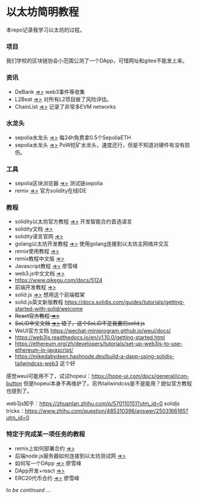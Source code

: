 # 以太坊简明教程

本repo记录我学习以太坊的过程。

### 项目

我们学校的区块链协会小范围公测了一个DApp，可惜网址和gitee不能发上来。

### 资讯

* DeBank [=>>](https://debank.com/stream?tab=hot) web3事件等收集
* L2Beat [=>>](https://l2beat.com/scaling/risk) 对所有L2项目做了风险评估。 
* ChainList [=>>](https://chainlist.org/) 记录了非常多EVM networks

### 水龙头

* sepolia水龙头 [=>>](https://sepoliafaucet.com/) 每24h免费拿0.5个SepoliaETH
* sepolia水龙头 [=>>](https://sepolia-faucet.pk910.de) PoW挖矿水龙头，速度还行，但是不知道对硬件有没有损伤。

### 工具

* sepolia区块浏览器 [=>>](https://sepolia.etherscan.io/) 测试链sepolia
* remix [=>>](https://remix.ethereum.org/#lang=zh) 官方solidity在线IDE

### 教程

* solidity以太坊官方教程 [=>>](https://docs.soliditylang.org/zh/latest/) 开发智能合约首选语言
* solidity文档 [=>>](https://docs.soliditylang.org/)
* solidity语言官网 [=>>](https://soliditylang.org/)
* golang以太坊开发教程 [=>>](https://goethereumbook.org/zh/) 使用golang连接到以太坊主网络并交互
* remix使用教程 [=>>](https://remix-ide.readthedocs.io/en/latest/)
* remix教程中文版 [=>>](https://remix-ide.readthedocs.io/zh_CN/latest/)
* Javascript教程 [=>>](https://www.liaoxuefeng.com/wiki/1022910821149312) 廖雪峰
* web3.js中文文档 [=>>](https://learnblockchain.cn/docs/web3.js/)
* https://www.qikegu.com/docs/5124
* 前端开发教程 [=>>](https://web.qianguyihao.com/) 
* solid.js [=>>](https://www.solidjs.com/) 想用这个前端框架
* solid.js英文新版教程 https://docs.solidjs.com/guides/tutorials/getting-started-with-solid/welcome
* ~~React官方教程 [=>>](https://zh-hans.react.dev/learn)~~
* ~~SoLiD中文文档 [=>>](https://learnsolid.cn/docs/) 错了，这个SoLiD不是我要的solid.js~~
* WeUI官方文档 https://wechat-miniprogram.github.io/weui/docs/
* https://web3js.readthedocs.io/en/v1.10.0/getting-started.html
* https://ethereum.org/zh/developers/tutorials/set-up-web3js-to-use-ethereum-in-javascript/
* https://mikedabydeen.hashnode.dev/build-a-dapp-using-solidjs-tailwindcss-web3 这个好

感觉weui可能用不了，试试hopeui：https://hope-ui.com/docs/general/icon-button
但是hopeui本身不再维护了。另外tailwindcss是不是能用？貌似官方教程也提到了。

web3js知乎：https://zhuanlan.zhihu.com/p/570110151?utm_id=0
solidjs tricks：https://www.zhihu.com/question/485310396/answer/2503166165?utm_id=0

### 特定于完成某一项任务的教程

* remix上如何部署合约 [=>>](https://hackernoon.com/zh/%E4%BD%BF%E7%94%A8-remix-%E6%88%96-dapp-%E5%BC%80%E5%8F%91%E7%B3%BB%E5%88%97%E5%9C%A8-ethereums-sepolia-testnet-%E4%B8%8A%E9%83%A8%E7%BD%B2%E4%BD%A0%E7%9A%84%E6%99%BA%E8%83%BD%E5%90%88%E7%BA%A6)
* 后端node.js服务器如何连接到以太坊测试网 [=>>](https://coinsbench.com/connecting-to-the-ethereum-testnet-using-only-web3-js-and-the-console-cffe0273b184)
* 如何写一个DApp [=>>](https://www.liaoxuefeng.com/wiki/1207298049439968/1207319585094880) 廖雪峰
* DApp开发+react  [=>>](https://blog.chain.link/how-to-build-a-dapp-zh/)
* ERC20代币合约 [=>>](https://www.liaoxuefeng.com/wiki/1207298049439968/1207298073798912) 廖雪峰



*to be continued ...*
